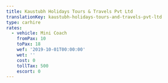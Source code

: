 ```yaml
---
title: Kaustubh Holidays Tours & Travels Pvt Ltd
translationKey: kaustubh-holidays-tours-and-travels-pvt-ltd
type: carhire
rates:
  - vehicle: Mini Coach
    fromPax: 10
    toPax: 18
    wef: '2019-10-01T00:00:00'
    wet: ''
    cost: 0
    tollTax: 500
    escort: 0
---
```









